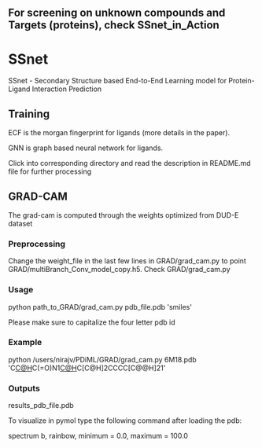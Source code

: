 ## For screening on unknown compounds and Targets (proteins), check SSnet_in_Action

# SSnet
SSnet - Secondary Structure based End-to-End Learning model for Protein-Ligand Interaction Prediction


## Training

ECF is the morgan fingerprint for ligands (more details in the paper).

GNN is graph based neural network for ligands.

Click into corresponding directory and read the description in README.md file for further processing


## GRAD-CAM

The grad-cam is computed through the weights optimized from DUD-E dataset

### Preprocessing

Change the weight_file in the last few lines in GRAD/grad_cam.py to point GRAD/multiBranch_Conv_model_copy.h5. Check GRAD/grad_cam.py

### Usage

python path_to_GRAD/grad_cam.py pdb_file.pdb 'smiles'

Please make sure to capitalize the four letter pdb id

### Example

python /users/nirajv/PDiML/GRAD/grad_cam.py 6M18.pdb 'C[C@H](N[C@@H](CCc1ccccc1)C(=O)O)C(=O)N1[C@H](C(=O)O)C[C@H]2CCCC[C@@H]21'

### Outputs

results_pdb_file.pdb

To visualize in pymol type the following command after loading the pdb:

spectrum b, rainbow, minimum = 0.0, maximum = 100.0


